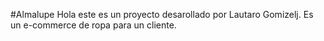 #Almalupe
Hola este es un proyecto desarollado por Lautaro Gomizelj. Es un e-commerce de ropa para un cliente. 